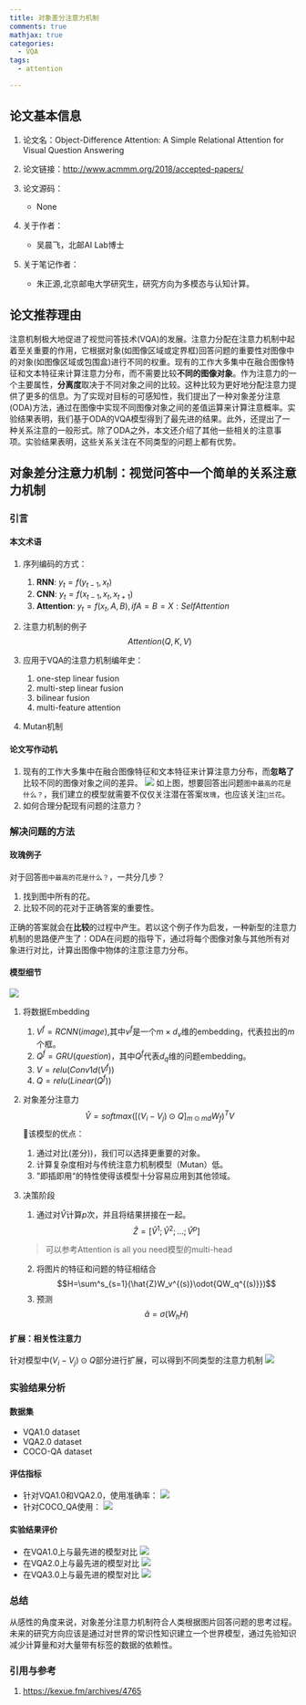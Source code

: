 ```yaml
---
title: 对象差分注意力机制
comments: true
mathjax: true
categories:
  - VQA
tags:
  - attention

---
```




<!-- 论文基本信息：方便查阅和追踪 -->
<!-- 论文基本信息的获取：
1. 直接从论文pdf中获取
2. 从paperweekly首页上方搜索论文；若未检索到，点击推荐论文输入论文名即可自动获取信息
-->

## 论文基本信息
1. 论文名：Object-Difference Attention: A Simple Relational Attention for Visual Question Answering

2. 论文链接：http://www.acmmm.org/2018/accepted-papers/

3. 论文源码：
    - None
    
4. 关于作者：
    - 吴晨飞，北邮AI Lab博士

5. 关于笔记作者：
    - 朱正源,北京邮电大学研究生，研究方向为多模态与认知计算。  
    

## 论文推荐理由
<!-- Ex: 论文摘要的中文翻译
最近对话生成的神经模型为会话代理生成响应提供了很大的希望，但往往是短视的，一次预测一个话语而忽略它们对未来结果的影响。对未来的对话方向进行建模对于产生连贯，有趣的对话至关重要，这种对话需要传统的NLP对话模式借鉴强化学习。在本文中，我们将展示如何整合这些目标，应用深度强化学习来模拟聊天机器人对话中的未来奖励。该模型模拟两个虚拟代理之间的对话，使用策略梯度方法来奖励显示三个有用会话属性的序列：信息性，连贯性和易于回答（与前瞻性功能相关）。我们在多样性，长度以及人类评判方面评估我们的模型，表明所提出的算法产生了更多的交互式响应，并设法在对话模拟中促进更持久的对话。这项工作标志着基于对话的长期成功学习神经对话模型的第一步。
-->

注意机制极大地促进了视觉问答技术(VQA)的发展。注意力分配在注意力机制中起着至关重要的作用，它根据对象(如图像区域或定界框)回答问题的重要性对图像中的对象(如图像区域或包围盒)进行不同的权重。现有的工作大多集中在融合图像特征和文本特征来计算注意力分布，而不需要比较**不同的图像对象**。作为注意力的一个主要属性，**分离度**取决于不同对象之间的比较。这种比较为更好地分配注意力提供了更多的信息。为了实现对目标的可感知性，我们提出了一种对象差分注意(ODA)方法，通过在图像中实现不同图像对象之间的差值运算来计算注意概率。实验结果表明，我们基于ODA的VQA模型得到了最先进的结果。此外，还提出了一种关系注意的一般形式。除了ODA之外，本文还介绍了其他一些相关的注意事项。实验结果表明，这些关系关注在不同类型的问题上都有优势。


## 对象差分注意力机制：视觉问答中一个简单的关系注意力机制
<!-- Ex: ## 强化学习在对话生成领域的应用 -->


### 引言
#### 本文术语
<!-- 针对论文中不常用的术语进行简短的解释，方便读者理解 -->
1. 序列编码的方式：
    1. **RNN**: $y_t=f(y_{t-1},x_t)$
    2. **CNN**: $y_t=f(x_{t-1},x_t,x_{t+1})$
    3. **Attention**: $y_t=f(x_t, A, B), if A = B = X: Self Attention$

2. 注意力机制的例子
$$Attention(Q,K,V)$$

3. 应用于VQA的注意力机制编年史：
    1. one-step linear fusion
    2. multi-step linear fusion
    3. bilinear fusion
    4. multi-feature attention

4. Mutan机制



#### 论文写作动机
<!-- 当前研究领域存在的问题
Ex:
标准的Seq-to-Seq模型用于对话系统时常常使用MLE作为模型的评价标准，但这往往导致下面两个主要缺点：
系统倾向于产生一些普适性的回应，也就是dull response，这些响应可以回答很多问题但却并不是我们想要的，我们想要的是有趣、多样性、丰富的回应；
系统的回复不具有前瞻性，有时会导致陷入死循环，导致对话轮次较少。也就是产生的响应没有考虑对方是否容易回答的情况。
-->
1. 现有的工作大多集中在融合图像特征和文本特征来计算注意力分布，而**忽略了**比较不同的图像对象之间的差异。
    ![](http://ww1.sinaimg.cn/large/ca26ff18ly1fvisv9uyyhj20i10cw46l.jpg)
    如上图，想要回答出问题`图中最高的花是什么？`，我们建立的模型就需要不仅仅关注潜在答案`玫瑰`，也应该关注`兰花`。
2. 如何合理分配现有问题的注意力？


### 解决问题的方法
#### 玫瑰例子
对于回答`图中最高的花是什么？`，一共分几步？
1. 找到图中所有的花。
2. 比较不同的花对于正确答案的重要性。

正确的答案就会在**比较**的过程中产生。若以这个例子作为启发，一种新型的注意力机制的思路便产生了：ODA在问题的指导下，通过将每个图像对象与其他所有对象进行对比，计算出图像中物体的注意注意力分布。

#### 模型细节
![](http://ww1.sinaimg.cn/large/ca26ff18ly1fvjiq8dptpj20pw0bdgqo.jpg)

1. 将数据Embedding
    1. $V^f=RCNN(image)$,其中$v^f$是一个$m\times{d_v}$维的embedding，代表拉出的$m$个框。
    2. $Q^f=GRU(question)$，其中$Q^f$代表$d_q$维的问题embedding。
    3. $V=relu(Conv1d(V^f))$
    4. $Q=relu(Linear(Q^f))$

2. 对象差分注意力
$$\hat{V}=softmax([(V_i-V_j)\odot{Q}]_{m\odot{md}}W_f)^{T}V$$
该模型的优点：
    1. 通过对比(差分))，我们可以选择更重要的对象。
    2. 计算复杂度相对与传统注意力机制模型（Mutan）低。
    3. ”即插即用“的特性使得该模型十分容易应用到其他领域。
3. 决策阶段
    1. 通过对$\hat{V}$计算$p$次，并且将结果拼接在一起。
    $$\hat{Z}=[\hat{V}^{1};\hat{V}^{2};...;\hat{V}^{p}]$$
    
    > 可以参考Attention is all you need模型的multi-head
    2. 将图片的特征和问题的特征相结合
    $$H=\sum^s_{s=1}(\hat{Z}W_v^{(s)}\odot{QW_q^{(s)}})$$
    3. 预测
    $$\hat{a}=\sigma(W_{h}H)$$

#### 扩展：相关性注意力
针对模型中$(V_i-V_j)\odot{Q}$部分进行扩展，可以得到不同类型的注意力机制
![](http://ww1.sinaimg.cn/large/ca26ff18ly1fvjt8ggw48j20dk06emya.jpg)



### 实验结果分析
#### 数据集
- VQA1.0 dataset
- VQA2.0 dataset
- COCO-QA dataset


#### 评估指标
- 针对VQA1.0和VQA2.0，使用准确率：
![](http://ww1.sinaimg.cn/large/ca26ff18ly1fvjtavlwoxj209701hgli.jpg)
- 针对COCO_QA使用：
![](http://ww1.sinaimg.cn/large/ca26ff18ly1fvjtbn6b1pj207m00tdfo.jpg)

#### 实验结果评价
- 在VQA1.0上与最先进的模型对比
![](http://ww1.sinaimg.cn/large/ca26ff18ly1fvjtf0nyn4j20qs0c8wh1.jpg)
- 在VQA2.0上与最先进的模型对比
![](http://ww1.sinaimg.cn/large/ca26ff18ly1fvjtfgxjdxj20ht05qmy9.jpg)
- 在VQA3.0上与最先进的模型对比
![](http://ww1.sinaimg.cn/large/ca26ff18ly1fvjtg34t3dj20mm05twfl.jpg)

### 总结
从感性的角度来说，对象差分注意力机制符合人类根据图片回答问题的思考过程。未来的研究方向应该是通过对世界的常识性知识建立一个世界模型，通过先验知识减少计算量和对大量带有标签的数据的依赖性。



### 引用与参考
<!--
Ex:
1. https://www.paperweekly.site/papers/notes/221
2. https://scholar.google.com/
-->
1. https://kexue.fm/archives/4765